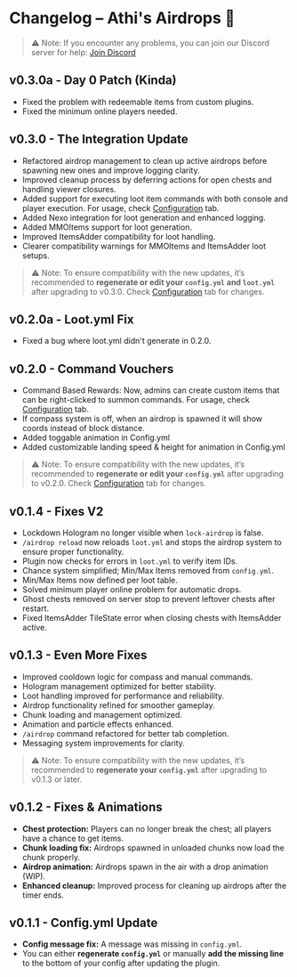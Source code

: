 # Changelog – Athi's Airdrops 📜

> ⚠️ Note: If you encounter any problems, you can join our Discord server for help: [Join Discord](https://discord.com/invite/PVVDJ7YE7b)

## v0.3.0a - Day 0 Patch (Kinda)
- Fixed the problem with redeemable items from custom plugins.
- Fixed the minimum online players needed.

## v0.3.0 - The Integration Update
- Refactored airdrop management to clean up active airdrops before spawning new ones and improve logging clarity.  
- Improved cleanup process by deferring actions for open chests and handling viewer closures.  
- Added support for executing loot item commands with both console and player execution. For usage, check [Configuration](configuration.md) tab. 
- Added Nexo integration for loot generation and enhanced logging.  
- Added MMOItems support for loot generation.  
- Improved ItemsAdder compatibility for loot handling.  
- Clearer compatibility warnings for MMOItems and ItemsAdder loot setups.  

> ⚠️ Note: To ensure compatibility with the new updates, it’s recommended to **regenerate or edit your `config.yml` and `loot.yml`** after upgrading to v0.3.0. Check [Configuration](configuration.md) tab for changes.

## v0.2.0a - Loot.yml Fix
- Fixed a bug where loot.yml didn't generate in 0.2.0.

## v0.2.0 - Command Vouchers
- Command Based Rewards:
Now, admins can create custom items that can be right-clicked to summon commands. For usage, check [Configuration](configuration.md) tab.
- If compass system is off, when an airdrop is spawned it will show coords instead of block distance.
- Added toggable animation in Config.yml
- Added customizable landing speed & height for animation in Config.yml

> ⚠️ Note: To ensure compatibility with the new updates, it’s recommended to **regenerate or edit your `config.yml`** after upgrading to v0.2.0. Check [Configuration](configuration.md) tab for changes.

## v0.1.4 - Fixes V2
- Lockdown Hologram no longer visible when `lock-airdrop` is false.  
- `/airdrop reload` now reloads `loot.yml` and stops the airdrop system to ensure proper functionality.  
- Plugin now checks for errors in `loot.yml` to verify item IDs.  
- Chance system simplified; Min/Max Items removed from `config.yml`.  
- Min/Max Items now defined per loot table.  
- Solved minimum player online problem for automatic drops.  
- Ghost chests removed on server stop to prevent leftover chests after restart.  
- Fixed ItemsAdder TileState error when closing chests with ItemsAdder active.

## v0.1.3 - Even More Fixes
- Improved cooldown logic for compass and manual commands.  
- Hologram management optimized for better stability.  
- Loot handling improved for performance and reliability.  
- Airdrop functionality refined for smoother gameplay.  
- Chunk loading and management optimized.  
- Animation and particle effects enhanced.  
- `/airdrop` command refactored for better tab completion.  
- Messaging system improvements for clarity.

> ⚠️ Note: To ensure compatibility with the new updates, it’s recommended to **regenerate your `config.yml`** after upgrading to v0.1.3 or later.

## v0.1.2 - Fixes & Animations
- **Chest protection:** Players can no longer break the chest; all players have a chance to get items.  
- **Chunk loading fix:** Airdrops spawned in unloaded chunks now load the chunk properly.  
- **Airdrop animation:** Airdrops spawn in the air with a drop animation (WIP).  
- **Enhanced cleanup:** Improved process for cleaning up airdrops after the timer ends.

## v0.1.1 - Config.yml Update
- **Config message fix:** A message was missing in `config.yml`.  
- You can either **regenerate `config.yml`** or manually **add the missing line** to the bottom of your config after updating the plugin.